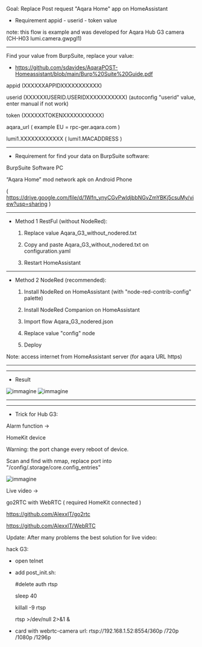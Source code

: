 Goal: Replace Post request "Aqara Home" app on HomeAssistant

- Requirement appid - userid - token value

note:  this flow is example and was developed for Aqara Hub G3 camera (CH-H03 lumi.camera.gwpgl1)

---

Find your value from BurpSuite, replace your value:

- https://github.com/sdavides/AqaraPOST-Homeassistant/blob/main/Burp%20Suite%20Guide.pdf

appid	(XXXXXXAPPIDXXXXXXXXXXX)

userid	(XXXXXXUSERID.USERIDXXXXXXXXXXX)    (autoconfig "userid" value, enter manual if not work)

token	(XXXXXXTOKENXXXXXXXXXXX)

aqara_url	( example EU = rpc-ger.aqara.com )

lumi1.XXXXXXXXXXXX ( lumi1.MACADDRESS )

---

- Requirement for find your data on BurpSuite software:

BurpSuite Software PC

“Aqara Home” mod network apk on Android Phone

( https://drive.google.com/file/d/1Wfn_ynyCGvPwldjbbNGvZmYBKj5csuMy/view?usp=sharing )

---

- Method 1 RestFul (without NodeRed):

  1. Replace value Aqara_G3_without_nodered.txt

  2. Copy and paste Aqara_G3_without_nodered.txt on configuration.yaml

  3. Restart HomeAssistant

---

- Method 2 NodeRed (recommended):

  1. Install NodeRed on HomeAssistant (with "node-red-contrib-config" palette)

  2. Install NodeRed Companion on HomeAssistant

  3. Import flow Aqara_G3_nodered.json

  4. Replace value "config" node

  5. Deploy 

Note: access internet from HomeAssistant server (for aqara URL https)

---

---

- Result

![immagine](https://github.com/sdavides/AqaraPOST-Homeassistant/assets/31100253/92e05aa3-8dd3-4257-9c3b-ccc84f4e65d8)
![immagine](https://github.com/sdavides/AqaraPOST-Homeassistant/assets/31100253/316750b5-7ddb-4539-a2b8-c157d262215c)

---

---

- Trick for Hub G3:

Alarm function ->

  HomeKit device

  Warning: the port change every reboot of device. 

  Scan and find with nmap, replace port into "/config/.storage/core.config_entries"

![immagine](https://github.com/sdavides/AqaraPOST-Homeassistant/assets/31100253/000112ab-1acf-4f88-b634-024df5a6c554)




Live video ->

go2RTC with WebRTC ( required HomeKit connected )

https://github.com/AlexxIT/go2rtc

https://github.com/AlexxIT/WebRTC


Update:
After many problems the best solution for live video:

hack G3:

- open telnet
  
- add post_init.sh:
  
  #delete auth rtsp
  
  sleep 40
  
  killall -9 rtsp
  
  rtsp >/dev/null 2>&1 &
  

- card with webrtc-camera url: rtsp://192.168.1.52:8554/360p /720p /1080p /1296p
  

